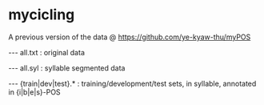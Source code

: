 # mycicling
A previous version of the data @ https://github.com/ye-kyaw-thu/myPOS

--- all.txt :  original data

--- all.syl :  syllable segmented data

--- {train|dev|test}.* : training/development/test sets, in syllable, annotated in {i|b|e|s}-POS
